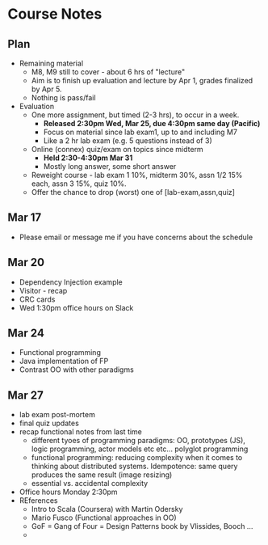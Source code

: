 # Course Notes

##  Plan

- Remaining material
  - M8, M9 still to cover - about 6 hrs of "lecture"
  - Aim is to finish up evaluation and lecture by Apr 1, grades finalized by Apr 5.
  - Nothing is pass/fail
- Evaluation 
  - One more assignment, but timed (2-3 hrs), to occur in a week. 
    - **Released 2:30pm Wed, Mar 25, due 4:30pm same day (Pacific)**
    - Focus on material since lab exam1, up to and including M7
    - Like a 2 hr lab exam (e.g. 5 questions instead of 3)
  - Online (connex) quiz/exam on topics since midterm
    - **Held 2:30-4:30pm Mar 31**
    - Mostly long answer, some short answer
  - Reweight course - lab exam 1 10%, midterm 30%, assn 1/2 15% each, assn 3 15%, quiz 10%. 
  - Offer the chance to drop (worst) one of [lab-exam,assn,quiz]

## Mar 17

- Please email or message me if you have concerns about the schedule 

## Mar 20
- Dependency Injection example
- Visitor - recap
- CRC cards
- Wed 1:30pm office hours on Slack

## Mar 24
- Functional programming
- Java implementation of FP
- Contrast OO with other paradigms

## Mar 27
- lab exam post-mortem
- final quiz updates
- recap functional notes from last time
    - different tyoes of programming paradigms: OO, prototypes (JS), logic programming, actor models etc etc... polyglot programming
    - functional programming: reducing complexity when it comes to thinking about distributed systems. Idempotence: same query produces the same result (image resizing)
    - essential vs. accidental complexity
- Office hours Monday 2:30pm 
- REferences
    - Intro to Scala (Coursera) with Martin Odersky
    - Mario Fusco (Functional approaches in OO)
    - GoF = Gang of Four = Design Patterns book by Vlissides, Booch ...
    - 